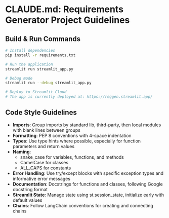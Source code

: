 # CLAUDE.md: Requirements Generator Project Guidelines

## Build & Run Commands
```bash
# Install dependencies
pip install -r requirements.txt

# Run the application
streamlit run streamlit_app.py

# Debug mode
streamlit run --debug streamlit_app.py

# Deploy to Streamlit Cloud
# The app is currently deployed at: https://reqgen.streamlit.app/
```

## Code Style Guidelines
- **Imports**: Group imports by standard lib, third-party, then local modules with blank lines between groups
- **Formatting**: PEP 8 conventions with 4-space indentation
- **Types**: Use type hints where possible, especially for function parameters and return values
- **Naming**: 
  - snake_case for variables, functions, and methods
  - CamelCase for classes
  - ALL_CAPS for constants
- **Error Handling**: Use try/except blocks with specific exception types and informative error messages
- **Documentation**: Docstrings for functions and classes, following Google docstring format
- **Streamlit State**: Manage state using st.session_state, initialize early with default values
- **Chains**: Follow LangChain conventions for creating and connecting chains